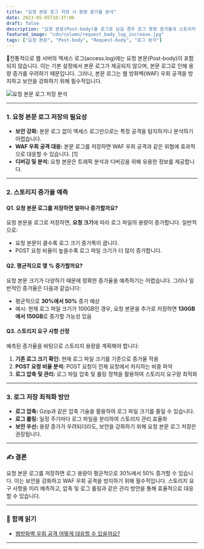 ```yaml
---
title: "요청 본문 로그 저장 시 용량 증가율 분석"
date: 2023-05-05T10:37:00
draft: false
description: "요청 본문(Post-body)을 로그로 남길 경우 로그 용량 증가율과 스토리지 요구 사항을 분석합니다."
featured_image: "cdn/column/request_body_log_increase.jpg"
tags: ["요청 본문", "Post-body", "Request-body", "로그 분석"]
---
```


📝전통적으로 웹 서버의 액세스 로그(access.log)에는 요청 본문(Post-body)이 포함되지 않습니다. 이는 기본 설정에서 본문 로그가 제공되지 않으며, 본문 로그로 인해 용량 증가를 우려하기 때문입니다. 그러나, 본문 로그는 웹 방화벽(WAF) 우회 공격을 방지하고 보안을 강화하기 위해 필수적입니다.

<!--more-->

![요청 본문 로그 저장 분석](https://blog.plura.io/cdn/column/request_body_log_increase.jpg)

---

### 1. **요청 본문 로그 저장의 필요성**

- **보안 강화:** 본문 로그 없이 액세스 로그만으로는 특정 공격을 탐지하거나 분석하기 어렵습니다.
- **WAF 우회 공격 대응:** 본문 로그를 저장하면 WAF 우회 공격과 같은 위협에 효과적으로 대응할 수 있습니다. [1]
- **디버깅 및 분석:** 요청 본문은 트래픽 분석과 디버깅을 위해 유용한 정보를 제공합니다.

---

### 2. **스토리지 증가율 예측**

#### **Q1. 요청 본문 로그를 저장하면 얼마나 증가할까요?**

요청 본문을 로그로 저장하면, **요청 크기**에 따라 로그 파일의 용량이 증가합니다. 일반적으로:

- 요청 본문이 클수록 로그 크기 증가폭이 큽니다.
- POST 요청 비율이 높을수록 로그 파일 크기가 더 많이 증가합니다.

#### **Q2. 평균적으로 몇 % 증가할까요?**

요청 본문 크기가 다양하기 때문에 정확한 증가율을 예측하기는 어렵습니다. 그러나 일반적인 증가율은 다음과 같습니다:

- 평균적으로 **30%에서 50%** 증가 예상
- 예시: 현재 로그 파일 크기가 100GB인 경우, 요청 본문을 추가로 저장하면 **130GB에서 150GB**로 증가할 가능성 있음

#### **Q3. 스토리지 요구 사항 산정**

예측된 증가율을 바탕으로 스토리지 용량을 계획해야 합니다:

1. **기존 로그 크기 확인:** 현재 로그 파일 크기를 기준으로 증가율 적용
2. **POST 요청 비율 분석:** POST 요청이 전체 요청에서 차지하는 비중 파악
3. **로그 압축 및 관리:** 로그 파일 압축 및 롤링 정책을 활용하여 스토리지 요구량 최적화

---

### 3. **로그 저장 최적화 방안**

- **로그 압축:** Gzip과 같은 압축 기술을 활용하여 로그 파일 크기를 줄일 수 있습니다.
- **로그 롤링:** 일정 주기마다 로그 파일을 분리하여 스토리지 관리 효율화
- **보안 우선:** 용량 증가가 우려되더라도, 보안을 강화하기 위해 요청 본문 로그 저장은 권장됩니다.

---

### ✍️ 결론

요청 본문 로그를 저장하면 로그 용량이 평균적으로 30%에서 50% 증가할 수 있습니다. 이는 보안을 강화하고 WAF 우회 공격을 방지하기 위해 필수적입니다. 스토리지 요구 사항을 미리 예측하고, 압축 및 로그 롤링과 같은 관리 방안을 통해 효율적으로 대응할 수 있습니다.

---

### 📖 **함께 읽기**
- [웹방화벽 우회 공격 어떻게 대응할 수 있을까요?](https://blog.plura.io/ko/column/waf_bypass_response/)
---

